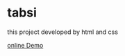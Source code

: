 # tabsi

this project developed by html and css

<a href=" https://kimiyaalmasiweb.github.io/tabsi/">online Demo</a>



